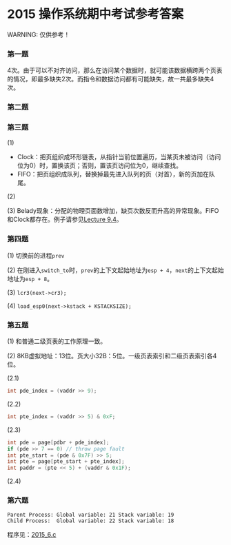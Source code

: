 # 2015 操作系统期中考试参考答案

WARNING: 仅供参考！

### 第一题

4次。由于可以不对齐访问，那么在访问某个数据时，就可能该数据横跨两个页表的情况，即最多缺失2次。而指令和数据访问都有可能缺失，故一共最多缺失4次。

### 第二题

### 第三题

(1)

- Clock：把页组织成环形链表，从指针当前位置遍历，当某页未被访问（访问位为0）时，置换该页；否则，置该页访问位为0，继续查找。
- FIFO：把页组织成队列，替换掉最先进入队列的页（对首），新的页加在队尾。

(2)

(3) Belady现象：分配的物理页面数增加，缺页次数反而升高的异常现象。FIFO和Clock都存在。例子请参见[Lecture 9.4](http://166.111.68.197:11123/oscourse/OS2015autumn/lecture09?action=AttachFile&do=get&target=20151117-lecture-09-4.mp4)。

### 第四题

(1) 切换前的进程`prev`

(2) 在刚进入`switch_to`时，`prev`的上下文起始地址为`esp + 4`，`next`的上下文起始地址为`esp + 8`。

(3) `lcr3(next->cr3);`

(4) `load_esp0(next->kstack + KSTACKSIZE);`

### 第五题

(1) 和普通二级页表的工作原理一致。

(2) 8KB虚拟地址：13位。页大小32B：5位。一级页表索引和二级页表索引各4位。

(2.1)

```c
int pde_index = (vaddr >> 9);
```

(2.2)

```c
int pte_index = (vaddr >> 5) & 0xF;
```

(2.3)

```c
int pde = page[pdbr + pde_index];
if (pde >> 7 == 0) // throw page fault
int pte_start = (pde & 0x7F) >> 5;
int pte = page[pte_start + pte_index];
int paddr = (pte << 5) + (vaddr & 0x1F);
```

(2.4)

### 第六题

```
Parent Process: Global variable: 21 Stack variable: 19
Child Process:  Global variable: 22 Stack variable: 18
```

程序见：[2015_6.c](https://github.com/paulzfm/os_course_spoc_exercises/blob/master/midterm-answer/2015_6.c)
